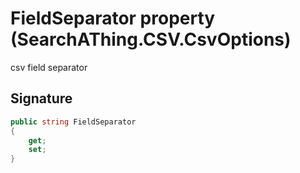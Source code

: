 # FieldSeparator property (SearchAThing.CSV.CsvOptions)
csv field separator

## Signature
```csharp
public string FieldSeparator
{
    get;
    set;
}
```
